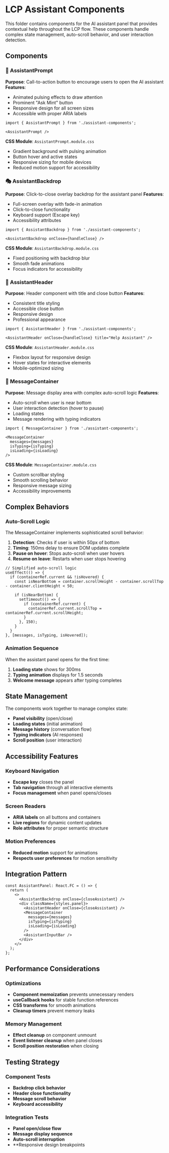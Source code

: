 # LCP Assistant Components

This folder contains components for the AI assistant panel that provides contextual help throughout the LCP flow. These components handle complex state management, auto-scroll behavior, and user interaction detection.

## Components

### 📣 AssistantPrompt
**Purpose**: Call-to-action button to encourage users to open the AI assistant
**Features**:
- Animated pulsing effects to draw attention
- Prominent "Ask Mint" button
- Responsive design for all screen sizes
- Accessible with proper ARIA labels

```tsx
import { AssistantPrompt } from './assistant-components';

<AssistantPrompt />
```

**CSS Module**: `AssistantPrompt.module.css`
- Gradient background with pulsing animation
- Button hover and active states
- Responsive sizing for mobile devices
- Reduced motion support for accessibility

### 🎭 AssistantBackdrop
**Purpose**: Click-to-close overlay backdrop for the assistant panel
**Features**:
- Full-screen overlay with fade-in animation
- Click-to-close functionality
- Keyboard support (Escape key)
- Accessibility attributes

```tsx
import { AssistantBackdrop } from './assistant-components';

<AssistantBackdrop onClose={handleClose} />
```

**CSS Module**: `AssistantBackdrop.module.css`
- Fixed positioning with backdrop blur
- Smooth fade animations
- Focus indicators for accessibility

### 🎯 AssistantHeader
**Purpose**: Header component with title and close button
**Features**:
- Consistent title styling
- Accessible close button
- Responsive design
- Professional appearance

```tsx
import { AssistantHeader } from './assistant-components';

<AssistantHeader onClose={handleClose} title="Help Assistant" />
```

**CSS Module**: `AssistantHeader.module.css`
- Flexbox layout for responsive design
- Hover states for interactive elements
- Mobile-optimized sizing

### 💬 MessageContainer
**Purpose**: Message display area with complex auto-scroll logic
**Features**:
- Auto-scroll when user is near bottom
- User interaction detection (hover to pause)
- Loading states
- Message rendering with typing indicators

```tsx
import { MessageContainer } from './assistant-components';

<MessageContainer
  messages={messages}
  isTyping={isTyping}
  isLoading={isLoading}
/>
```

**CSS Module**: `MessageContainer.module.css`
- Custom scrollbar styling
- Smooth scrolling behavior
- Responsive message sizing
- Accessibility improvements

## Complex Behaviors

### Auto-Scroll Logic
The MessageContainer implements sophisticated scroll behavior:

1. **Detection**: Checks if user is within 50px of bottom
2. **Timing**: 150ms delay to ensure DOM updates complete
3. **Pause on hover**: Stops auto-scroll when user hovers
4. **Resume on leave**: Restarts when user stops hovering

```tsx
// Simplified auto-scroll logic
useEffect(() => {
  if (containerRef.current && !isHovered) {
    const isNearBottom = container.scrollHeight - container.scrollTop - container.clientHeight < 50;

    if (isNearBottom) {
      setTimeout(() => {
        if (containerRef.current) {
          containerRef.current.scrollTop = containerRef.current.scrollHeight;
        }
      }, 150);
    }
  }
}, [messages, isTyping, isHovered]);
```

### Animation Sequence
When the assistant panel opens for the first time:

1. **Loading state** shows for 300ms
2. **Typing animation** displays for 1.5 seconds
3. **Welcome message** appears after typing completes

## State Management

The components work together to manage complex state:

- **Panel visibility** (open/close)
- **Loading states** (initial animation)
- **Message history** (conversation flow)
- **Typing indicators** (AI responses)
- **Scroll position** (user interaction)

## Accessibility Features

### Keyboard Navigation
- **Escape key** closes the panel
- **Tab navigation** through all interactive elements
- **Focus management** when panel opens/closes

### Screen Readers
- **ARIA labels** on all buttons and containers
- **Live regions** for dynamic content updates
- **Role attributes** for proper semantic structure

### Motion Preferences
- **Reduced motion** support for animations
- **Respects user preferences** for motion sensitivity

## Integration Pattern

```tsx
const AssistantPanel: React.FC = () => {
  return (
    <>
      <AssistantBackdrop onClose={closeAssistant} />
      <div className={styles.panel}>
        <AssistantHeader onClose={closeAssistant} />
        <MessageContainer
          messages={messages}
          isTyping={isTyping}
          isLoading={isLoading}
        />
        <AssistantInputBar />
      </div>
    </>
  );
};
```

## Performance Considerations

### Optimizations
- **Component memoization** prevents unnecessary renders
- **useCallback hooks** for stable function references
- **CSS transforms** for smooth animations
- **Cleanup timers** prevent memory leaks

### Memory Management
- **Effect cleanup** on component unmount
- **Event listener cleanup** when panel closes
- **Scroll position restoration** when closing

## Testing Strategy

### Component Tests
- **Backdrop click behavior**
- **Header close functionality**
- **Message scroll behavior**
- **Keyboard accessibility**

### Integration Tests
- **Panel open/close flow**
- **Message display sequence**
- **Auto-scroll interruption**
- **Responsive design breakpoints
